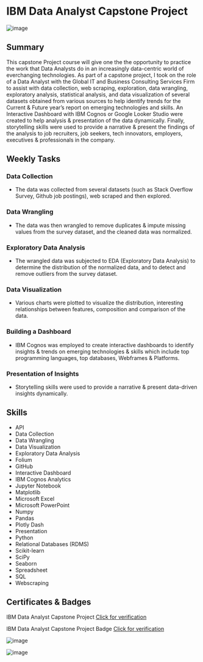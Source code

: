 # IBM Data Analyst Capstone Project

![image](https://github.com/user-attachments/assets/e5b37133-5bcb-47f7-a2ed-78cc8e2bd9cb)


## Summary

This capstone Project course will give one the the opportunity to practice the work that Data Analysts do in an increasingly data-centric world of everchanging technologies. As part of a capstone project, I took on the role of a Data Analyst with the Global IT and Business Consulting Services Firm to assist with data collection, web scraping, exploration, data wrangling, exploratory analysis, statistical analysis, and data visualization of several datasets obtained from various sources to help identify trends for the Current & Future year’s report on emerging technologies and skills. An Interactive Dashboard with IBM Cognos or Google Looker Studio were created to help analysis & presentation of the data dynamically. Finally, storytelling skills were used to provide a narrative & present the findings of the analysis to job recruiters, 
job seekers, tech innovators, employers, executives & professionals in the company. 

## Weekly Tasks

### Data Collection

* The data was collected from several datasets (such as Stack Overflow Survey, Github job postings), web scraped and then explored.

### Data Wrangling

* The data was then wrangled to remove duplicates & impute missing values from the survey dataset, and the cleaned data was normalized.

### Exploratory Data Analysis

* The wrangled data was subjected to EDA (Exploratory Data Analysis) to determine the distribution of the normalized data, and to detect and remove outliers from the survey dataset.

###  Data Visualization

* Various charts were plotted to visualize the distribution, interesting relationships between features, composition and comparison of the data.

### Building a Dashboard

* IBM Cognos was employed to create interactive dashboards to identify insights & trends on emerging technologies & skills which include top programming languages, top databases, Webframes & Platforms.

### Presentation of Insights

* Storytelling skills were used to provide a narrative & present data-driven insights dynamically.

## Skills

* API
* Data Collection
* Data Wrangling
* Data Visualization
* Exploratory Data Analysis
* Folium
* GitHub
* Interactive Dashboard
* IBM Cognos Analytics
* Jupyter Notebook
* Matplotlib
* Microsoft Excel
* Microsoft PowerPoint
* Numpy
* Pandas
* Plotly Dash
* Presentation
* Python
* Relational Databases (RDMS)
* Scikit-learn 
* SciPy
* Seaborn
* Spreadsheet
* SQL
* Webscraping

## Certificates & Badges

 IBM Data Analyst Capstone Project [Click for verification](https://coursera.org/verify/V8H0UDQL5047)<br>

 IBM Data Analyst Capstone Project Badge [Click for verification](https://www.credly.com/badges/7a138f36-43f2-40fb-a245-c24299b0efd2/public_url)<br>

 ![image](https://github.com/user-attachments/assets/847c3249-a0f0-4813-9e65-a39e5257492b)

 ![image](https://github.com/user-attachments/assets/dd34e1c0-b472-41a8-9697-1f26403b410a)

